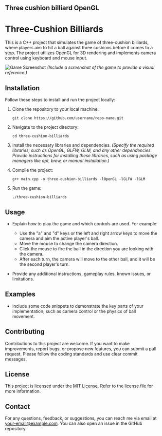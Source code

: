 ## Three cushion billiard OpenGL

# Three-Cushion Billiards

This is a C++ project that simulates the game of three-cushion billiards, where players aim to hit a ball against three cushions before it comes to a stop. The project utilizes OpenGL for 3D rendering and implements camera control using keyboard and mouse input.

![Game Screenshot](screenshot.png) *(Include a screenshot of the game to provide a visual reference.)*

## Installation

Follow these steps to install and run the project locally:

1. Clone the repository to your local machine:
   ```
   git clone https://github.com/username/repo-name.git
   ```

2. Navigate to the project directory:
   ```
   cd three-cushion-billiards
   ```

3. Install the necessary libraries and dependencies. *(Specify the required libraries, such as OpenGL, GLFW, GLM, and any other dependencies. Provide instructions for installing these libraries, such as using package managers like apt, brew, or manual installation.)*

4. Compile the project:
   ```
   g++ main.cpp -o three-cushion-billiards -lOpenGL -lGLFW -lGLM
   ```

5. Run the game:
   ```
   ./three-cushion-billiards
   ```

## Usage

* Explain how to play the game and which controls are used. For example:
  - Use the "a" and "d" keys or the left and right arrow keys to move the camera and aim the active player's ball.
  - Move the mouse to change the camera direction.
  - Click the mouse to fire the ball in the direction you are looking with the camera.
  - After each turn, the camera will move to the other ball, and it will be the second player's turn.

* Provide any additional instructions, gameplay rules, known issues, or limitations.

## Examples

* Include some code snippets to demonstrate the key parts of your implementation, such as camera control or the physics of ball movement.

## Contributing

Contributions to this project are welcome. If you want to make improvements, report bugs, or propose new features, you can submit a pull request. Please follow the coding standards and use clear commit messages.

## License

This project is licensed under the [MIT License](LICENSE). Refer to the license file for more information.

## Contact

For any questions, feedback, or suggestions, you can reach me via email at [your-email@example.com](mailto:your-email@example.com). You can also open an issue in the GitHub repository.
